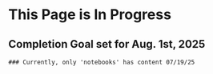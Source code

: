 # This Page is In Progress 
  ## Completion Goal set for Aug. 1st, 2025
    ### Currently, only 'notebooks' has content 07/19/25
